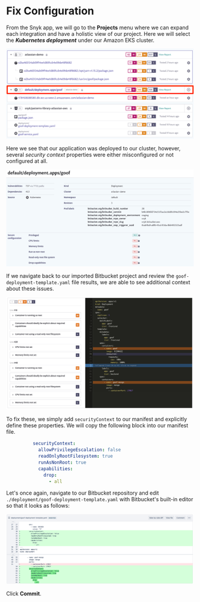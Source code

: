 # Fix Configuration

From the Snyk app, we will go to the **Projects** menu where we can expand each integration and have a holistic view of our project. Here we will select the _**Kubernetes deployment**_ under our Amazon EKS cluster.

![](../../../../.gitbook/assets/snyk-projects-03.png)

Here we see that our application was deployed to our cluster, however, several _security context_ properties were either misconfigured or not configured at all.

![](../../../../.gitbook/assets/snyk-eks-integration-03.png)

If we navigate back to our imported Bitbucket project and review the `goof-deployment-template.yaml` file results, we are able to see additional context about these issues.

![](../../../../.gitbook/assets/snyk-k8s-report.png)

To fix these, we simply add `securityContext` to our manifest and explicitly define these properties. We will copy the following block into our manifest file.

```yaml
          securityContext:
            allowPrivilegeEscalation: false
            readOnlyRootFilesystem: true
            runAsNonRoot: true
            capabilities:
              drop:
                - all
```

Let's once again, navigate to our Bitbucket repository and edit `./deployment/goof-deployment-template.yaml` with Bitbucket's built-in editor so that it looks as follows:

![](../../../../.gitbook/assets/bitbucket-edit-manifest.png)

Click **Commit**.

